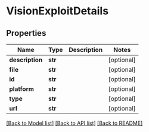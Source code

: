 # VisionExploitDetails

## Properties
Name | Type | Description | Notes
------------ | ------------- | ------------- | -------------
**description** | **str** |  | [optional] 
**file** | **str** |  | [optional] 
**id** | **str** |  | [optional] 
**platform** | **str** |  | [optional] 
**type** | **str** |  | [optional] 
**url** | **str** |  | [optional] 

[[Back to Model list]](../README.md#documentation-for-models) [[Back to API list]](../README.md#documentation-for-api-endpoints) [[Back to README]](../README.md)


